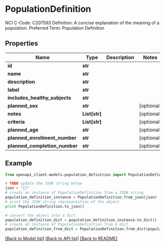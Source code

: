 # PopulationDefinition

NCI C-Code: C207593 Definition: A concise explanation of the meaning of a population. Preferred Term: Population Definition

## Properties
Name | Type | Description | Notes
------------ | ------------- | ------------- | -------------
**id** | **str** |  | 
**name** | **str** |  | 
**description** | **str** |  | 
**label** | **str** |  | 
**includes_healthy_subjects** | **str** |  | 
**planned_sex** | **str** |  | [optional] 
**notes** | **List[str]** |  | [optional] 
**criteria** | **List[str]** |  | [optional] 
**planned_age** | **str** |  | [optional] 
**planned_enrollment_number** | **str** |  | [optional] 
**planned_completion_number** | **str** |  | [optional] 

## Example

```python
from openapi_client.models.population_definition import PopulationDefinition

# TODO update the JSON string below
json = "{}"
# create an instance of PopulationDefinition from a JSON string
population_definition_instance = PopulationDefinition.from_json(json)
# print the JSON string representation of the object
print PopulationDefinition.to_json()

# convert the object into a dict
population_definition_dict = population_definition_instance.to_dict()
# create an instance of PopulationDefinition from a dict
population_definition_from_dict = PopulationDefinition.from_dict(population_definition_dict)
```
[[Back to Model list]](../README.md#documentation-for-models) [[Back to API list]](../README.md#documentation-for-api-endpoints) [[Back to README]](../README.md)


